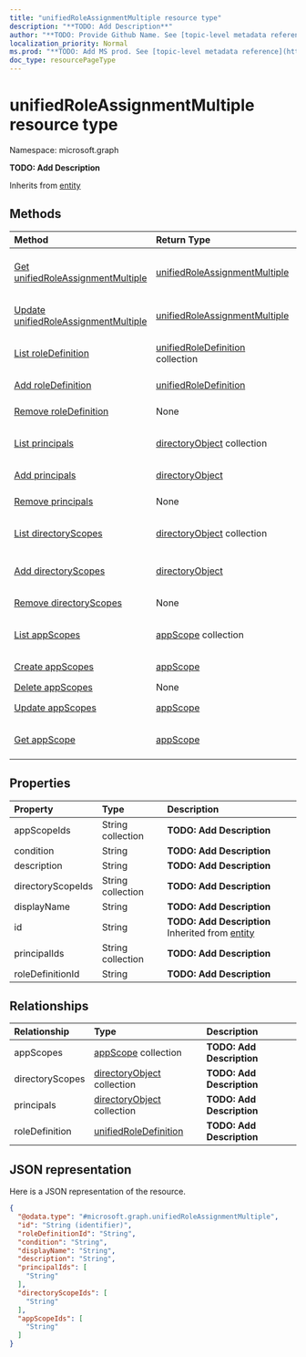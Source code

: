 ```yaml
---
title: "unifiedRoleAssignmentMultiple resource type"
description: "**TODO: Add Description**"
author: "**TODO: Provide Github Name. See [topic-level metadata reference](https://msgo.azurewebsites.net/add/document/guidelines/metadata.html#topic-level-metadata)**"
localization_priority: Normal
ms.prod: "**TODO: Add MS prod. See [topic-level metadata reference](https://msgo.azurewebsites.net/add/document/guidelines/metadata.html#topic-level-metadata)**"
doc_type: resourcePageType
---
```


# unifiedRoleAssignmentMultiple resource type


Namespace: microsoft.graph

**TODO: Add Description**


Inherits from [entity](../resources/entity.md)

## Methods
|Method|Return Type|Description|
|:---|:---|:---|
|[Get unifiedRoleAssignmentMultiple](../api/unifiedroleassignmentmultiple-get.md)|[unifiedRoleAssignmentMultiple](../resources/unifiedroleassignmentmultiple.md)|Read the properties and relationships of an [unifiedRoleAssignmentMultiple](../resources/unifiedroleassignmentmultiple.md) object.|
|[Update unifiedRoleAssignmentMultiple](../api/unifiedroleassignmentmultiple-update.md)|[unifiedRoleAssignmentMultiple](../resources/unifiedroleassignmentmultiple.md)|Update the properties of an [unifiedRoleAssignmentMultiple](../resources/unifiedroleassignmentmultiple.md) object.|
|[List roleDefinition](../api/unifiedroleassignmentmultiple-list-roledefinition.md)|[unifiedRoleDefinition](../resources/unifiedroledefinition.md) collection|Get the unifiedRoleDefinitions from the roleDefinition navigation property.|
|[Add roleDefinition](../api/unifiedroleassignmentmultiple-post-roledefinition.md)|[unifiedRoleDefinition](../resources/unifiedroledefinition.md)|Add roleDefinition by posting to the roleDefinition collection.|
|[Remove roleDefinition](../api/unifiedroleassignmentmultiple-delete-roledefinition.md)|None|Remove a [unifiedRoleDefinition](../resources/unifiedroledefinition.md) object.|
|[List principals](../api/unifiedroleassignmentmultiple-list-principals.md)|[directoryObject](../resources/directoryobject.md) collection|Get the directoryObjects from the principals navigation property.|
|[Add principals](../api/unifiedroleassignmentmultiple-post-principals.md)|[directoryObject](../resources/directoryobject.md)|Add principals by posting to the principals collection.|
|[Remove principals](../api/unifiedroleassignmentmultiple-delete-principals.md)|None|Remove a [directoryObject](../resources/directoryobject.md) object.|
|[List directoryScopes](../api/unifiedroleassignmentmultiple-list-directoryscopes.md)|[directoryObject](../resources/directoryobject.md) collection|Get the directoryObjects from the directoryScopes navigation property.|
|[Add directoryScopes](../api/unifiedroleassignmentmultiple-post-directoryscopes.md)|[directoryObject](../resources/directoryobject.md)|Add directoryScopes by posting to the directoryScopes collection.|
|[Remove directoryScopes](../api/unifiedroleassignmentmultiple-delete-directoryscopes.md)|None|Remove a [directoryObject](../resources/directoryobject.md) object.|
|[List appScopes](../api/unifiedroleassignmentmultiple-list-appscopes.md)|[appScope](../resources/appscope.md) collection|Get the appScopes from the appScopes navigation property.|
|[Create appScopes](../api/unifiedroleassignmentmultiple-post-appscopes.md)|[appScope](../resources/appscope.md)|Create a new appScopes object.|
|[Delete appScopes](../api/unifiedroleassignmentmultiple-delete-appscopes.md)|None|Delete an [appScope](../resources/appscope.md) object.|
|[Update appScopes](../api/unifiedroleassignmentmultiple-update-appscopes.md)|[appScope](../resources/appscope.md)|Update the properties of an appScopes object.|
|[Get appScope](../api/appscope-get.md)|[appScope](../resources/appscope.md)|Read the properties and relationships of an [appScope](../resources/appscope.md) object.|

## Properties
|Property|Type|Description|
|:---|:---|:---|
|appScopeIds|String collection|**TODO: Add Description**|
|condition|String|**TODO: Add Description**|
|description|String|**TODO: Add Description**|
|directoryScopeIds|String collection|**TODO: Add Description**|
|displayName|String|**TODO: Add Description**|
|id|String|**TODO: Add Description** Inherited from [entity](../resources/entity.md)|
|principalIds|String collection|**TODO: Add Description**|
|roleDefinitionId|String|**TODO: Add Description**|

## Relationships
|Relationship|Type|Description|
|:---|:---|:---|
|appScopes|[appScope](../resources/appscope.md) collection|**TODO: Add Description**|
|directoryScopes|[directoryObject](../resources/directoryobject.md) collection|**TODO: Add Description**|
|principals|[directoryObject](../resources/directoryobject.md) collection|**TODO: Add Description**|
|roleDefinition|[unifiedRoleDefinition](../resources/unifiedroledefinition.md)|**TODO: Add Description**|

## JSON representation
Here is a JSON representation of the resource.
<!-- {
  "blockType": "resource",
  "keyProperty": "id",
  "@odata.type": "microsoft.graph.unifiedRoleAssignmentMultiple",
  "baseType": "microsoft.graph.entity",
  "openType": false
}
-->
``` json
{
  "@odata.type": "#microsoft.graph.unifiedRoleAssignmentMultiple",
  "id": "String (identifier)",
  "roleDefinitionId": "String",
  "condition": "String",
  "displayName": "String",
  "description": "String",
  "principalIds": [
    "String"
  ],
  "directoryScopeIds": [
    "String"
  ],
  "appScopeIds": [
    "String"
  ]
}
```

